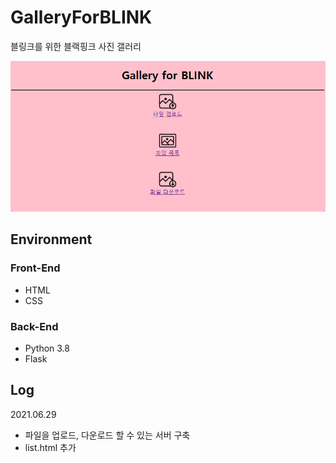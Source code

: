 # GalleryForBLINK
블링크를 위한 블랙핑크 사진 갤러리

<img src="home.png">

<h2>Environment</h2>
<h3>Front-End</h3>
<ul>
  <li>HTML</li>
  <li>CSS</li>
</ul>

<h3>Back-End</h3>
<ul>
  <li>Python 3.8</li>
  <li>Flask</li>
 </ul>

<h2>Log</h2>
<p>2021.06.29</p>
<ul>
  <li>파일을 업로드, 다운로드 할 수 있는 서버 구축</li>
  <li>list.html 추가</li>
</ul>

